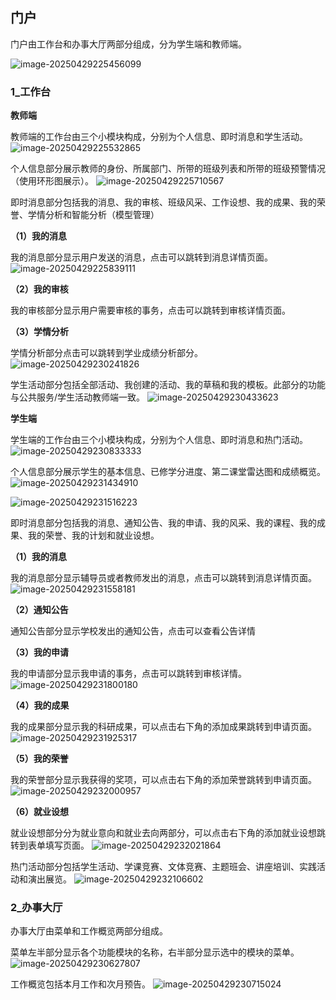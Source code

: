 ## 门户
门户由工作台和办事大厅两部分组成，分为学生端和教师端。

![image-20250429225456099](https://raw.githubusercontent.com/HEBUTA219/TyporaPic/main/image-20250429225456099.png)

### 1_工作台

**教师端**

教师端的工作台由三个小模块构成，分别为个人信息、即时消息和学生活动。
![image-20250429225532865](https://raw.githubusercontent.com/HEBUTA219/TyporaPic/main/image-20250429225532865.png)

个人信息部分展示教师的身份、所属部门、所带的班级列表和所带的班级预警情况（使用环形图展示）。
![image-20250429225710567](https://raw.githubusercontent.com/HEBUTA219/TyporaPic/main/image-20250429225710567.png)

即时消息部分包括我的消息、我的审核、班级风采、工作设想、我的成果、我的荣誉、学情分析和智能分析（模型管理）

**（1）我的消息**

我的消息部分显示用户发送的消息，点击可以跳转到消息详情页面。
![image-20250429225839111](https://raw.githubusercontent.com/HEBUTA219/TyporaPic/main/image-20250429225839111.png)

**（2）我的审核**

我的审核部分显示用户需要审核的事务，点击可以跳转到审核详情页面。

**（3）学情分析**

学情分析部分点击可以跳转到学业成绩分析部分。
![image-20250429230241826](https://raw.githubusercontent.com/HEBUTA219/TyporaPic/main/image-20250429230241826.png)

学生活动部分包括全部活动、我创建的活动、我的草稿和我的模板。此部分的功能与公共服务/学生活动教师端一致。
![image-20250429230433623](https://raw.githubusercontent.com/HEBUTA219/TyporaPic/main/image-20250429230433623.png)

**学生端**

学生端的工作台由三个小模块构成，分别为个人信息、即时消息和热门活动。
![image-20250429230833333](https://raw.githubusercontent.com/HEBUTA219/TyporaPic/main/image-20250429230833333.png)

个人信息部分展示学生的基本信息、已修学分进度、第二课堂雷达图和成绩概览。
![image-20250429231434910](https://raw.githubusercontent.com/HEBUTA219/TyporaPic/main/image-20250429231434910.png)

![image-20250429231516223](https://raw.githubusercontent.com/HEBUTA219/TyporaPic/main/image-20250429231516223.png)

即时消息部分包括我的消息、通知公告、我的申请、我的风采、我的课程、我的成果、我的荣誉、我的计划和就业设想。

**（1）我的消息**

我的消息部分显示辅导员或者教师发出的消息，点击可以跳转到消息详情页面。
![image-20250429231558181](https://raw.githubusercontent.com/HEBUTA219/TyporaPic/main/image-20250429231558181.png)

**（2）通知公告**

通知公告部分显示学校发出的通知公告，点击可以查看公告详情

**（3）我的申请**

我的申请部分显示我申请的事务，点击可以跳转到审核详情。
![image-20250429231800180](https://raw.githubusercontent.com/HEBUTA219/TyporaPic/main/image-20250429231800180.png)

**（4）我的成果**

我的成果部分显示我的科研成果，可以点击右下角的添加成果跳转到申请页面。
![image-20250429231925317](https://raw.githubusercontent.com/HEBUTA219/TyporaPic/main/image-20250429231925317.png)

**（5）我的荣誉**

我的荣誉部分显示我获得的奖项，可以点击右下角的添加荣誉跳转到申请页面。
![image-20250429232000957](https://raw.githubusercontent.com/HEBUTA219/TyporaPic/main/image-20250429232000957.png)

**（6）就业设想**

就业设想部分分为就业意向和就业去向两部分，可以点击右下角的添加就业设想跳转到表单填写页面。
![image-20250429232021864](https://raw.githubusercontent.com/HEBUTA219/TyporaPic/main/image-20250429232021864.png)

热门活动部分包括学生活动、学课竞赛、文体竞赛、主题班会、讲座培训、实践活动和演出展览。
![image-20250429232106602](https://raw.githubusercontent.com/HEBUTA219/TyporaPic/main/image-20250429232106602.png)

### 2_办事大厅

办事大厅由菜单和工作概览两部分组成。

菜单左半部分显示各个功能模块的名称，右半部分显示选中的模块的菜单。
![image-20250429230627807](https://raw.githubusercontent.com/HEBUTA219/TyporaPic/main/image-20250429230627807.png)

工作概览包括本月工作和次月预告。
![image-20250429230715024](https://raw.githubusercontent.com/HEBUTA219/TyporaPic/main/image-20250429230715024.png)


